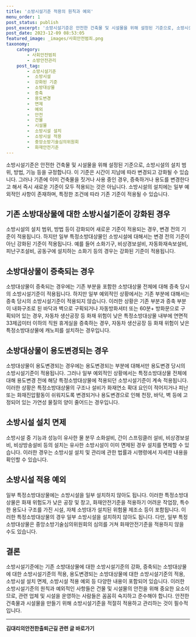 ```yaml
---
title: '소방시설기준 적용의 원칙과 예외'
menu_order: 1
post_status: publish
post_excerpt: '소방시설기준은 안전한 건축물 및 시설물을 위해 설정된 기준으로, 소방시설의 설치 범위, 방법, 기능 등을 규정합니다. 이 기준은 시간이 지남에 따라 변경되고 강화될 수 있습니다. 그러나 기존에 이미 건축물을 짓거나 사용 중인 경우, 증축하거나 용도를 변경한다고 해서 즉시 새로운 기준이 모두 적용되는 것은 아닙니다. 소방시설의 설치에는 일부 예외적인 사항이 존재하며, 특정한 조건에 따라 기존 기준이 적용될 수 있습니다.'
post_date: 2023-12-09 08:53:05
featured_image: _images/사회안전범죄.png
taxonomy:
    category:
        - 사회안전범죄
        - 소방안전관리
    post_tag:
        - 소방시설기준
        -  소방시설
        -  강화된 기준
        -  소방대상물
        -  증축
        -  용도변경
        -  면제
        -  예외
        -  안전
        -  건물
        -  시설물
        -  소방시설 설치
        -  소방시설 적용
        -  중앙소방기술심의위원회
        -  화재안전기준
---
```



소방시설기준은 안전한 건축물 및 시설물을 위해 설정된 기준으로, 소방시설의 설치 범위, 방법, 기능 등을 규정합니다. 이 기준은 시간이 지남에 따라 변경되고 강화될 수 있습니다. 그러나 기존에 이미 건축물을 짓거나 사용 중인 경우, 증축하거나 용도를 변경한다고 해서 즉시 새로운 기준이 모두 적용되는 것은 아닙니다. 소방시설의 설치에는 일부 예외적인 사항이 존재하며, 특정한 조건에 따라 기존 기준이 적용될 수 있습니다.

## 기존 소방대상물에 대한 소방시설기준이 강화된 경우

소방시설의 설치 범위, 방법 등이 강화되어 새로운 기준이 적용되는 경우, 변경 전의 기준이 적용됩니다. 하지만 일부 특정소방대상물인 소방시설에 대해서는 변경 전의 기준이 아닌 강화된 기준이 적용됩니다. 예를 들어 소화기구, 비상경보설비, 자동화재속보설비, 피난구조설비, 공동구에 설치하는 소화기 등의 경우는 강화된 기준이 적용됩니다.

## 소방대상물이 증축되는 경우

소방대상물이 증축되는 경우에는 기존 부분을 포함한 소방대상물 전체에 대해 증축 당시의 소방시설기준이 적용됩니다. 하지만 일부 예외적인 상황에서는 기존 부분에 대해서는 증축 당시의 소방시설기준이 적용되지 않습니다. 이러한 상황은 기존 부분과 증축 부분이 내화구조로 된 바닥과 벽으로 구획되거나 자동방화셔터 또는 60분+ 방화문으로 구획되어 있는 경우, 자동차 생산공장 등 화재 위험이 낮은 특정소방대상물 내부에 연면적 33제곱미터 이하의 직원 휴게실을 증축하는 경우, 자동차 생산공장 등 화재 위험이 낮은 특정소방대상물에 캐노피를 설치하는 경우입니다.

## 소방대상물이 용도변경되는 경우

소방대상물이 용도변경되는 경우에는 용도변경되는 부분에 대해서만 용도변경 당시의 소방시설기준이 적용됩니다. 그러나 일부 예외적인 상황에서는 특정소방대상물 전체에 대해 용도변경 전에 해당 특정소방대상물에 적용되던 소방시설기준이 계속 적용됩니다. 이러한 상황은 특정소방대상물의 구조나 설비가 화재연소 확대 요인이 적어지거나 피난 또는 화재진압활동이 쉬워지도록 변경되거나 용도변경으로 인해 천장, 바닥, 벽 등에 고정되어 있는 가연성 물질의 양이 줄어드는 경우입니다.

## 소방시설 설치 면제

소방시설 중 기능과 성능이 유사한 물 분무 소화설비, 간이 스프링클러 설비, 비상경보설비, 비상방송설비 등의 설치는 유사한 소방시설이 이미 면제된 경우 설치를 면제할 수 있습니다. 이러한 경우는 소방시설 설치 및 관리에 관한 법률과 시행령에서 자세한 내용을 확인할 수 있습니다.

## 소방시설 적용 예외

일부 특정소방대상물에는 소방시설을 일부 설치하지 않아도 됩니다. 이러한 특정소방대상물은 화재 위험도가 낮은 공장 및 창고, 화재안전기준을 적용하기 어려운 작업장, 특수한 용도나 구조를 가진 시설, 자체 소방대가 설치된 위험물 제조소 등이 포함됩니다. 이러한 특정소방대상물의 경우 일부 소방시설을 설치하지 않아도 됩니다. 다만, 일부 특정소방대상물은 중앙소방기술심의위원회의 심의를 거쳐 화재안전기준을 적용하지 않을 수도 있습니다.

## 결론

소방시설기준에는 기존 소방대상물에 대한 소방시설기준의 강화, 증축되는 소방대상물에 대한 소방시설기준의 적용, 용도변경되는 소방대상물에 대한 소방시설기준의 적용, 소방시설 설치 면제, 소방시설 적용 예외 등 다양한 내용이 포함되어 있습니다. 이러한 소방시설기준의 원칙과 예외적인 사항들은 건물 및 시설물의 안전을 위해 중요한 요소이므로, 관련 업체 및 시설을 운영하는 사람들은 꼼꼼히 숙지하고 준수해야 합니다. 안전한 건축물과 시설물을 만들기 위해 소방시설기준을 적절히 적용하고 관리하는 것이 필수적입니다.
<!-- wp:separator -->
<hr class="wp-block-separator has-alpha-channel-opacity"/>
<!-- /wp:separator -->

<!-- wp:group {"backgroundColor":"base","layout":{"type":"constrained"}} -->
<div class="wp-block-group has-base-background-color has-background"><!-- wp:paragraph {"align":"center","fontSize":"medium"} -->
<p class="has-text-align-center has-large-font-size"><strong>김대리의안전한출퇴근길 관련 글 바로가기</strong></p>
<!-- /wp:paragraph -->


<!-- wp:latest-posts
{"categories":[{"id":1794,"count":19,"description":"","link":"https://uknowlaw.com/category/%ea%b9%80%eb%8c%80%eb%a6%ac%ec%9d%98%ec%95%88%ec%a0%84%ed%95%9c%ec%b6%9c%ed%87%b4%ea%b7%bc%ea%b8%b8/","name":"김대리의안전한출퇴근길","slug":"김대리의안전한출퇴근길","taxonomy":"category","parent":0,"meta":[],"_links":{"self":[{"href":"https://uknowlaw.com/wp-json/wp/v2/categories/1794"}],"collection":[{"href":"https://uknowlaw.com/wp-json/wp/v2/categories"}],"about":[{"href":"https://uknowlaw.com/wp-json/wp/v2/taxonomies/category"}],"wp:post_type":[{"href":"https://uknowlaw.com/wp-json/wp/v2/posts?categories=1794"}],"curies":[{"name":"wp","href":"https://api.w.org/{rel}","templated":true}]}}],"postsToShow":100,"excerptLength":28,"postLayout":"grid","columns":2,"featuredImageAlign":"left","featuredImageSizeSlug":"large","fontSize":"small"} /--></div>
<!-- /wp:group -->